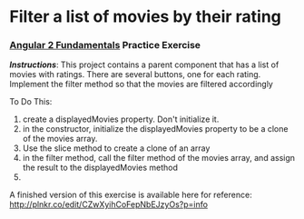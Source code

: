 # Filter a list of movies by their rating
### [Angular 2 Fundamentals]("https://app.pluralsight.com/courses/angular2-fundamentals") Practice Exercise


**_Instructions_**: This project contains a parent component that has a list of movies with ratings.
There are several buttons, one for each rating. Implement the filter method so that the movies are filtered accordingly

To Do This:

1. create a displayedMovies property. Don't initialize it.
2. in the constructor, initialize the displayedMovies property to be a clone of the movies array.
3. Use the slice method to create a clone of an array
4. in the filter method, call the filter method of the movies array, and assign the result to the displayedMovies method
5. 


A finished version of this exercise is available here for reference: http://plnkr.co/edit/CZwXyihCoFepNbEJzyOs?p=info
